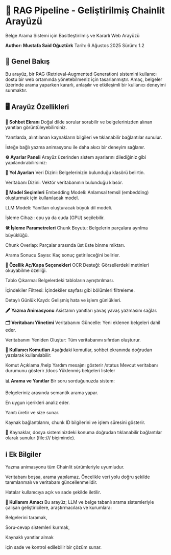 # 📘 RAG Pipeline - Geliştirilmiş Chainlit Arayüzü
Belge Arama Sistemi için Basitleştirilmiş ve Kararlı Web Arayüzü

**Author: Mustafa Said Oğuztürk**
Tarih: 6 Ağustos 2025
Sürüm: 1.2

## 🚀 Genel Bakış
Bu arayüz, bir RAG (Retrieval-Augmented Generation) sistemini kullanıcı dostu bir web ortamında yönetebilmeniz için tasarlanmıştır.
Amaç, belgeler üzerinde arama yaparken kararlı, anlaşılır ve etkileşimli bir kullanıcı deneyimi sunmaktır.

## 🖥️ Arayüz Özellikleri
**💬 Sohbet Ekranı**
Doğal dilde sorular sorabilir ve belgelerinizden alınan yanıtları görüntüleyebilirsiniz.

Yanıtlarda, alıntılanan kaynakların bilgileri ve tıklanabilir bağlantılar sunulur.

İsteğe bağlı yazma animasyonu ile daha akıcı bir deneyim sağlanır.

**⚙️ Ayarlar Paneli**
Arayüz üzerinden sistem ayarlarını dilediğiniz gibi yapılandırabilirsiniz:

**📂 Yol Ayarları**
Veri Dizini: Belgelerinizin bulunduğu klasörü belirtin.

Veritabanı Dizini: Vektör veritabanının bulunduğu klasör.

**🧠 Model Seçimleri**
Embedding Modeli: Anlamsal temsil (embedding) oluşturmak için kullanılacak model.

LLM Modeli: Yanıtları oluşturacak büyük dil modeli.

İşleme Cihazı: cpu ya da cuda (GPU) seçilebilir.

**🛠️ İşleme Parametreleri**
Chunk Boyutu: Belgelerin parçalara ayrılma büyüklüğü.

Chunk Overlap: Parçalar arasında üst üste binme miktarı.

Arama Sonucu Sayısı: Kaç sonuç getirileceğini belirler.

**🧩 Özellik Aç/Kapa Seçenekleri**
OCR Desteği: Görsellerdeki metinleri okuyabilme özelliği.

Tablo Çıkarma: Belgelerdeki tabloların ayrıştırılması.

İçindekiler Filtresi: İçindekiler sayfası gibi bölümleri filtreleme.

Detaylı Günlük Kaydı: Gelişmiş hata ve işlem günlükleri.

**🖋️ Yazma Animasyonu**
Asistanın yanıtları yavaş yavaş yazmasını sağlar.

**🗂️ Veritabanı Yönetimi**
Veritabanını Güncelle: Yeni eklenen belgeleri dahil eder.

Veritabanını Yeniden Oluştur: Tüm veritabanını sıfırdan oluşturur.

**🔎 Kullanıcı Komutları**
Aşağıdaki komutlar, sohbet ekranında doğrudan yazılarak kullanılabilir:

Komut	Açıklama
/help	Yardım mesajını gösterir
/status	Mevcut veritabanı durumunu gösterir
/docs	Yüklenmiş belgeleri listeler

**📊 Arama ve Yanıtlar**
Bir soru sorduğunuzda sistem:

Belgeleriniz arasında semantik arama yapar.

En uygun içerikleri analiz eder.

Yanıtı üretir ve size sunar.

Kaynak bağlantılarını, chunk ID bilgilerini ve işlem süresini gösterir.

🔗 Kaynaklar, dosya sisteminizdeki konuma doğrudan tıklanabilir bağlantılar olarak sunulur (file:/// biçiminde).

## ℹ️ Ek Bilgiler
Yazma animasyonu tüm Chainlit sürümleriyle uyumludur.

Veritabanı boşsa, arama yapılamaz. Öncelikle veri yolu doğru şekilde tanımlanmalı ve veritabanı güncellenmelidir.

Hatalar kullanıcıya açık ve sade şekilde iletilir.

**📌 Kullanım Amacı**
Bu arayüz; LLM ve belge tabanlı arama sistemleriyle çalışan geliştiricilere, araştırmacılara ve kurumlara:

Belgelerini taramak,

Soru-cevap sistemleri kurmak,

Kaynaklı yanıtlar almak

için sade ve kontrol edilebilir bir çözüm sunar.